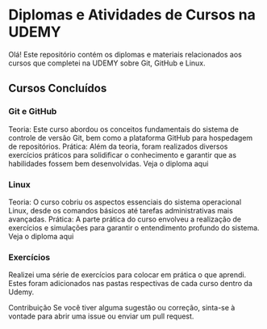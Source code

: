 # Diplomas e Atividades de Cursos na UDEMY
Olá! Este repositório contém os diplomas e materiais relacionados aos cursos que completei na UDEMY sobre Git, GitHub e Linux.

## Cursos Concluídos
### Git e GitHub
Teoria: Este curso abordou os conceitos fundamentais do sistema de controle de versão Git, bem como a plataforma GitHub para hospedagem de repositórios.
Prática: Além da teoria, foram realizados diversos exercícios práticos para solidificar o conhecimento e garantir que as habilidades fossem bem desenvolvidas.
Veja o diploma aqui
### Linux
Teoria: O curso cobriu os aspectos essenciais do sistema operacional Linux, desde os comandos básicos até tarefas administrativas mais avançadas.
Prática: A parte prática do curso envolveu a realização de exercícios e simulações para garantir o entendimento profundo do sistema.
Veja o diploma aqui
### Exercícios
Realizei uma série de exercícios para colocar em prática o que aprendi. Estes foram adicionados nas pastas respectivas de cada curso dentro da Udemy.

Contribuição
Se você tiver alguma sugestão ou correção, sinta-se à vontade para abrir uma issue ou enviar um pull request.